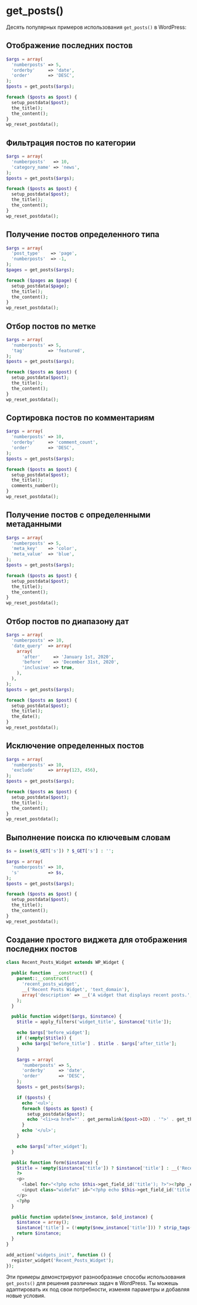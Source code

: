 # get_posts()
Десять популярных примеров использования `get_posts()` в WordPress:

## Отображение последних постов

```php
$args = array(
  'numberposts' => 5,
  'orderby'     => 'date',
  'order'       => 'DESC',
);
$posts = get_posts($args);

foreach ($posts as $post) {
  setup_postdata($post);
  the_title();
  the_content();
}
wp_reset_postdata();
```

## Фильтрация постов по категории

```php
$args = array(
  'numberposts'   => 10,
  'category_name' => 'news',
);
$posts = get_posts($args);

foreach ($posts as $post) {
  setup_postdata($post);
  the_title();
  the_content();
}
wp_reset_postdata();
```

## Получение постов определенного типа

```php
$args = array(
  'post_type'    => 'page',
  'numberposts'  => -1,
);
$pages = get_posts($args);

foreach ($pages as $page) {
  setup_postdata($page);
  the_title();
  the_content();
}
wp_reset_postdata();
```

## Отбор постов по метке

```php
$args = array(
  'numberposts' => 5,
  'tag'         => 'featured',
);
$posts = get_posts($args);

foreach ($posts as $post) {
  setup_postdata($post);
  the_title();
  the_content();
}
wp_reset_postdata();
```

## Сортировка постов по комментариям

```php
$args = array(
  'numberposts' => 10,
  'orderby'     => 'comment_count',
  'order'       => 'DESC',
);
$posts = get_posts($args);

foreach ($posts as $post) {
  setup_postdata($post);
  the_title();
  comments_number();
}
wp_reset_postdata();
```

## Получение постов с определенными метаданными

```php
$args = array(
  'numberposts' => 5,
  'meta_key'    => 'color',
  'meta_value'  => 'blue',
);
$posts = get_posts($args);

foreach ($posts as $post) {
  setup_postdata($post);
  the_title();
  the_content();
}
wp_reset_postdata();
```

## Отбор постов по диапазону дат

```php
$args = array(
  'numberposts' => 10,
  'date_query'  => array(
    array(
      'after'     => 'January 1st, 2020',
      'before'    => 'December 31st, 2020',
      'inclusive' => true,
    ),
  ),
);
$posts = get_posts($args);

foreach ($posts as $post) {
  setup_postdata($post);
  the_title();
  the_date();
}
wp_reset_postdata();
```

## Исключение определенных постов

```php
$args = array(
  'numberposts' => 10,
  'exclude'     => array(123, 456),
);
$posts = get_posts($args);

foreach ($posts as $post) {
  setup_postdata($post);
  the_title();
  the_content();
}
wp_reset_postdata();
```

## Выполнение поиска по ключевым словам

```php
$s = isset($_GET['s']) ? $_GET['s'] : '';

$args = array(
  'numberposts' => 10,
  's'           => $s,
);
$posts = get_posts($args);

foreach ($posts as $post) {
  setup_postdata($post);
  the_title();
  the_content();
}
wp_reset_postdata();
```

## Создание простого виджета для отображения последних постов

```php
class Recent_Posts_Widget extends WP_Widget {

  public function __construct() {
    parent::__construct(
      'recent_posts_widget',
      __('Recent Posts Widget', 'text_domain'),
      array('description' => __('A widget that displays recent posts.', 'text_domain'))
    );
  }

  public function widget($args, $instance) {
    $title = apply_filters('widget_title', $instance['title']);

    echo $args['before_widget'];
    if (!empty($title)) {
      echo $args['before_title'] . $title . $args['after_title'];
    }

    $args = array(
      'numberposts' => 5,
      'orderby'     => 'date',
      'order'       => 'DESC',
    );
    $posts = get_posts($args);

    if ($posts) {
      echo '<ul>';
      foreach ($posts as $post) {
        setup_postdata($post);
        echo '<li><a href="' . get_permalink($post->ID) . '">' . get_the_title($post->ID) . '</a></li>';
      }
      echo '</ul>';
    }

    echo $args['after_widget'];
  }

  public function form($instance) {
    $title = !empty($instance['title']) ? $instance['title'] : __('Recent Posts', 'text_domain');
    ?>
    <p>
      <label for="<?php echo $this->get_field_id('title'); ?>"><?php _e('Title:', 'text_domain'); ?></label>
      <input class="widefat" id="<?php echo $this->get_field_id('title'); ?>" name="<?php echo $this->get_field_name('title'); ?>" type="text" value="<?php echo esc_attr($title); ?>">
    </p>
    <?php
  }

  public function update($new_instance, $old_instance) {
    $instance = array();
    $instance['title'] = (!empty($new_instance['title'])) ? strip_tags($new_instance['title']) : '';
    return $instance;
  }
}

add_action('widgets_init', function () {
  register_widget('Recent_Posts_Widget');
});
```

Эти примеры демонстрируют разнообразные способы использования `get_posts()` для решения различных задач в WordPress. Ты можешь адаптировать их под свои потребности, изменяя параметры и добавляя новые условия.
